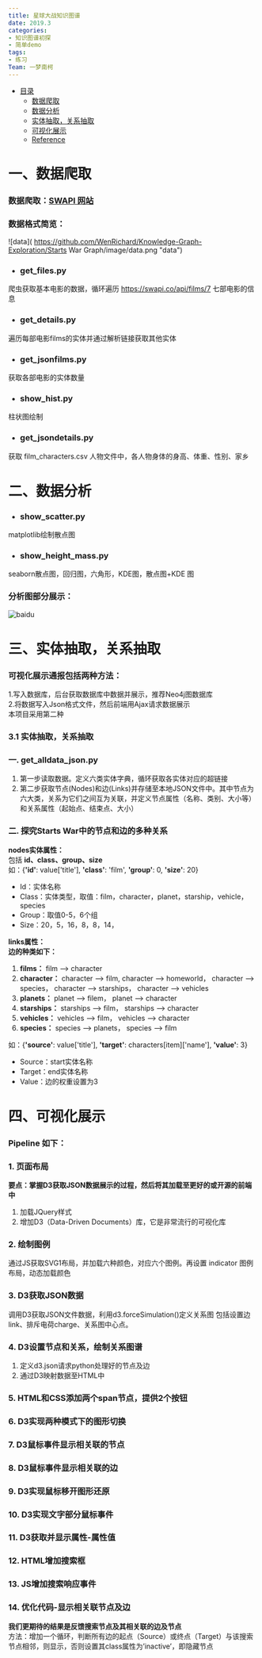 ```yaml
---
title: 星球大战知识图谱  
date: 2019.3
categories:
- 知识图谱初探
- 简单demo
tags:
- 练习
Team: 一梦南柯
---
```

* [目录](#0)
   * [数据爬取](#1)
   * [数据分析](#2)
   * [实体抽取，关系抽取](#3)
   * [可视化展示](#4)
   * [Reference](#5)
   
<h1 id="1">一、数据爬取</h1>    

### 数据爬取：[SWAPI 网站](https://swapi.co/documentation)  
### 数据格式简览：  
![data]( https://github.com/WenRichard/Knowledge-Graph-Exploration/Starts War Graph/image/data.png  "data")  
* ### get_files.py  
爬虫获取基本电影的数据，循环遍历 https://swapi.co/api/films/7 七部电影的信息  
* ### get_details.py  
遍历每部电影films的实体并通过解析链接获取其他实体  
* ### get_jsonfilms.py  
获取各部电影的实体数量  
* ### show_hist.py  
柱状图绘制
* ### get_jsondetails.py  
获取 film_characters.csv 人物文件中，各人物身体的身高、体重、性别、家乡

<h1 id="2">二、数据分析</h1> 

* ### show_scatter.py  
matplotlib绘制散点图  
* ### show_height_mass.py  
seaborn散点图，回归图，六角形，KDE图，散点图+KDE 图  
### 分析图部分展示：  
![baidu]( https://github.com/WenRichard/Intelligent-Furniture-FAQ/raw/master/Image/百度AnyQ.png "百度AnyQ Framework") 

<h1 id="3">三、实体抽取，关系抽取</h1> 

### 可视化展示通报包括两种方法：   
1.写入数据库，后台获取数据库中数据并展示，推荐Neo4j图数据库  
2.将数据写入Json格式文件，然后前端用Ajax请求数据展示    
本项目采用第二种  
### 3.1 实体抽取，关系抽取    
### 一. get_alldata_json.py  
  1.	第一步读取数据。定义六类实体字典，循环获取各实体对应的超链接  
  2.	第二步获取节点(Nodes)和边(Links)并存储至本地JSON文件中。其中节点为六大类，关系为它们之间互为关联，并定义节点属性（名称、类别、大小等）和关系属性（起始点、结束点、大小）  
### 二. 探究Starts War中的节点和边的多种关系  
**nodes实体属性：**  
包括 **id、class、group、size**  
如：{**'id'**: value['title'], **'class'**: 'film', **'group'**: 0, **'size'**: 20}  
- Id：实体名称
- Class：实体类型，取值：film，character，planet，starship，vehicle，species
- Group：取值0-5，6个组
- Size：20，5，16，8，8，14，

**links属性：**  
**边的种类如下：**  
1. **films：** film --> character 
2. **character：** character --> film, character --> homeworld， character --> species， character --> starships， character -->  vehicles  
3. **planets：** planet --> filem， planet --> character  
4. **starships：** starships --> film， starships --> character    
5. **vehicles：** vehicles --> film， vehicles --> character   
6. **species：** species --> planets， species --> film    

如：{**'source'**: value['title'], **'target'**: characters[item]['name'], **'value'**: 3}  
- Source：start实体名称
- Target：end实体名称
- Value：边的权重设置为3

<h1 id="1">四、可视化展示</h1>  

### Pipeline 如下：
### 1. 页面布局
**要点：掌握D3获取JSON数据展示的过程，然后将其加载至更好的或开源的前端中**
1.  加载JQuery样式  
2.  增加D3（Data-Driven Documents）库，它是非常流行的可视化库  
### 2. 绘制图例
通过JS获取SVG1布局，并加载六种颜色，对应六个图例。再设置 indicator 图例布局，动态加载颜色  
### 3. D3获取JSON数据
调用D3获取JSON文件数据，利用d3.forceSimulation()定义关系图 包括设置边link、排斥电荷charge、关系图中心点。
### 4. D3设置节点和关系，绘制关系图谱  
1. 定义d3.json请求python处理好的节点及边  
2. 通过D3映射数据至HTML中  
### 5. HTML和CSS添加两个span节点，提供2个按钮  
### 6. D3实现两种模式下的图形切换  
### 7. D3鼠标事件显示相关联的节点  
### 8. D3鼠标事件显示相关联的边  
### 9. D3实现鼠标移开图形还原  
### 10. D3实现文字部分鼠标事件  
### 11. D3获取并显示属性-属性值  
### 12. HTML增加搜索框  
### 13. JS增加搜索响应事件  
### 14. 优化代码-显示相关联节点及边  
**我们更期待的结果是反馈搜索节点及其相关联的边及节点**  
方法：增加一个循环，判断所有边的起点（Source）或终点（Target）与该搜索节点相邻，则显示，否则设置其class属性为’inactive’，即隐藏节点

